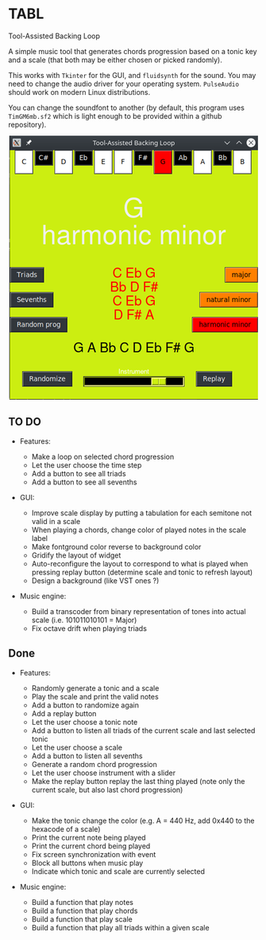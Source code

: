 # TABL
Tool-Assisted Backing Loop

A simple music tool that generates chords progression based on a tonic key and a scale (that both may be either chosen or picked randomly).

This works with `Tkinter` for the GUI, and `fluidsynth` for the sound. You may need to change the audio driver for your operating system. `PulseAudio` should work on modern Linux distributions. 

You can change the soundfont to another (by default, this program uses `TimGM6mb.sf2` which is light enough to be provided within a github repository).

<p align="center">
  <img src="./gui-v25012023.png" />
</p>

## TO DO

* Features:
    * Make a loop on selected chord progression
    * Let the user choose the time step
    * Add a button to see all triads
    * Add a button to see all sevenths
    
* GUI:
    * Improve scale display by putting a tabulation for each semitone not valid in a scale
    * When playing a chords, change color of played notes in the scale label
    * Make fontground color reverse to background color
    * Gridify the layout of widget
    * Auto-reconfigure the layout to correspond to what is played when pressing replay button (determine scale and tonic to refresh layout)
    * Design a background (like VST ones ?)
    
* Music engine:
    * Build a transcoder from binary representation of tones into actual scale (i.e. 101011010101 = Major)
    * Fix octave drift when playing triads


## Done

* Features:
    * Randomly generate a tonic and a scale
    * Play the scale and print the valid notes
    * Add a button to randomize again
    * Add a replay button
    * Let the user choose a tonic note
    * Add a button to listen all triads of the current scale and last selected tonic
    * Let the user choose a scale
    * Add a button to listen all sevenths
    * Generate a random chord progression
    * Let the user choose instrument with a slider
    * Make the replay button replay the last thing played (note only the current scale, but also last chord progression)
    
* GUI:
    * Make the tonic change the color (e.g. A = 440 Hz, add 0x440 to the hexacode of a scale)
    * Print the current note being played
    * Print the current chord being played
    * Fix screen synchronization with event
    * Block all buttons when music play
    * Indicate which tonic and scale are currently selected
    
* Music engine:
    * Build a function that play notes
    * Build a function that play chords
    * Build a function that play scale
    * Build a function that play all triads within a given scale

